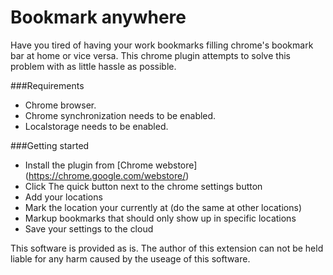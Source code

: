 Bookmark anywhere
=================
Have you tired of having your work bookmarks filling chrome's bookmark bar at home or vice versa. This chrome plugin attempts to solve this problem with as little hassle as possible.

###Requirements
* Chrome browser.
* Chrome synchronization needs to be enabled.
* Localstorage needs to be enabled.

###Getting started
* Install the plugin from [Chrome webstore] (https://chrome.google.com/webstore/) 
* Click The quick button next to the chrome settings button
* Add your locations
* Mark the location your currently at (do the same at other locations)
* Markup bookmarks that should only show up in specific locations
* Save your settings to the cloud

This software is provided as is. The author of this extension can not be held liable for any harm caused by the useage of this software.
